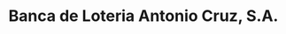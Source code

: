 ---
title: "Banca de Loteria Antonio Cruz, S.A."
url: /la-vega/banca-de-loteria-antonio-cruz-s-a/
shop: lotería
---